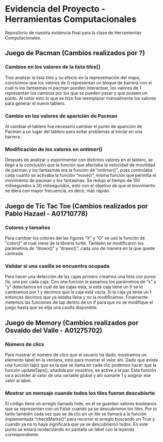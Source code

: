 # Evidencia del Proyecto - Herramientas Computacionales
Repositorio de nuestra evidencia final para la clase de Herramientas Computacionales.


## Juego de Pacman (Cambios realizados por ?)

### Cambios en los valores de la lista _tiles_[]
Tras analizar la lista tiles y su efecto en la representación del mapa, concluimos que los valores de 0 representan un bloque de barrera con el cual ni los fantasmas ni pacman pueden interactuar, los valores de 1 representan los caminos por los que se pueden pasar y que poseen un punto. Al notar esto lo que se hizo fue reemplazar manualmente los valores para generar el nuevo tablero.


### Cambio en los valores de aparición de Pacman
Al cambiar el tablero fue necesario cambiar el punto de aparición de Pacman a un lugar del tablero para evitar problemas al iniciar en una barrera.


### Modificación de los valores en _ontimer_()
Después de analizar y experimentar con distintos valores en el tablero, se llegó a la conclusión que la función que afectaba la velocidad de movilidad de pacman y los fantasmas era la función de “ontimer()”, pues controlaba cada cuanto se activaba la función “move()”, misma función que permitía el movimiento de pacman y los fantasmas. Se redujo el tiempo de 100 milisegundos a 30 milisegundos, esto con el objetivo de que el movimiento se diera con mayor frecuencia, es decir, más rápido.



## Juego de Tic Tac Toe (Cambios realizados por Pablo Hazael - A01710778)

### Colores y tamaños

Para cambiar los colores del las figuras “X” y “O” se usó la función de "color()" el cual
viene de la librería turtle. También se modificaron los parámetros de “drawx()” y 
“drawo()”, cada uno de manera en la que quede centrada


### Validar si una casilla se encuentra ocupada

Para hacer una detección de las cajas primero creamos una lista con puros 0s, uno por cada caja.
Con una función le pasamos los parámetros de “x” y “y” detectamos en cuál de las cajas esta,
si esta caja tiene un 0 se le cambiamos por 1 y decimos que la caja está vacía.
Si la caja ya tenía un 1 entonces decimos que ya estaba llena y no la modificamos.
Finalmente metemos las funciones de tap dentro de un if para que no se
modifique el juego hasta que se elija una casilla disponible.



## Juego de Memory (Cambios realizados por Osvaldo del Valle - A01275702)

### Número de clics 

Para mostrar el número de clics que el usuario ha dado, mostramos un elemento label en la ventana,
esto para mostrar el valor ahí.
Dado que existe una función tap() que es la que se llama en cada clic podemos hacer que la función
updateTaps(), añadida por nosotros, se active a la par.
Esta función va a acceder al valor de una variable global y ahí sumarle 1 y asignar ese valor al label.


### Mostrar un mensaje cuando todos los tiles fueron descubierto

El código tiene un arreglo llamado hide, en él se guardan valores booleanos que se representan con un
False cuando ya se descubrieron los tiles.
Por lo tanto también cada vez que se da clic en un tile se llamará a la función implementada
“checkMarks()” para recorrer el arreglo buscando un True y cuando ya no lo haya significará que ya se descubrieron todos.
En este punto se estará renderizando en pantalla un label con la leyenda correspondiente.
